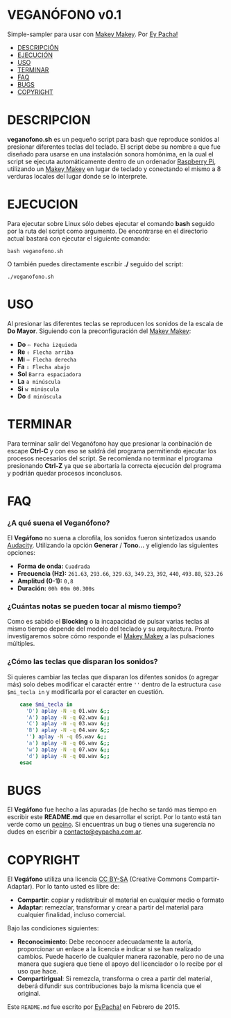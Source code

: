 # VEGANÓFONO v0.1
Simple-sampler para usar con [Makey Makey](http://makeymakey.com/).
Por [Ey Pacha!](http://eypacha.com.ar)

- [DESCRIPCIÓN](#descripcion)
- [EJECUCIÓN](#ejecucion)
- [USO](#uso)
- [TERMINAR](#terminar)
- [FAQ](#faq)
- [BUGS](#bugs)
- [COPYRIGHT](#copyright)

# DESCRIPCION
**veganofono.sh** es un pequeño script para bash que reproduce sonidos al presionar diferentes teclas del teclado. El script debe su nombre a que fue diseñado para usarse en una instalación sonora homónima, en la cual el script se ejecuta automáticamente dentro de un ordenador [Raspberry Pi](http://www.raspberrypi.org/), utilizando un [Makey Makey](http://makeymakey.com/) en lugar de teclado y conectando el mismo a 8 verduras locales del lugar donde se lo interprete. 

# EJECUCION
Para ejecutar sobre Linux sólo debes ejecutar el comando **bash** seguido por la ruta del script como argumento. De encontrarse en el directorio actual bastará con ejecutar el siguiente comando:

	bash veganofono.sh

O también puedes directamente escribir **./** seguido del script:

	./veganofono.sh

# USO
Al presionar las diferentes teclas se reproducen los sonidos de la escala de **Do Mayor**. Siguiendo con la preconfiguración del [Makey Makey](http://makeymakey.com/):

- **Do** `⇦ Fecha izquieda`
- **Re** `⇧ Flecha arriba`
- **Mi** `⇨ Flecha derecha`
- **Fa** `⇩ Flecha abajo`
- **Sol** `Barra espaciadora`
- **La** `a minúscula`
- **Si** `w minúscula`
- **Do** `d minúscula`

# TERMINAR
Para terminar salir del Veganófono hay que presionar la conbinación de escape **Ctrl-C** y con eso se saldrá del programa permitiendo ejecutar los procesos necesarios del script. Se recomienda no terminar el programa presionando **Ctrl-Z** ya que se abortaría la correcta ejecución del programa y podrián quedar procesos inconclusos.

# FAQ
### ¿A qué suena el Veganófono?
El **Vegáfono** no suena a clorofila, los sonidos fueron sintetizados usando [Audacity](http://audacity.sourceforge.net/?lang=es). Utilizando la opción **Generar** / **Tono...** y eligiendo las siguientes opciones:
- **Forma de onda:** `Cuadrada`
- **Frecuencia (Hz):** `261.63`, `293.66`, `329.63`, `349.23`, `392`, `440`, `493.88`, `523.26`
- **Amplitud (0-1):** `0,8`
- **Duración:** `00h 00m 00.300s`

### ¿Cuántas notas se pueden tocar al mismo tiempo?
Como es sabido el **Blocking** o la incapacidad de pulsar varias teclas al mismo tiempo depende del modelo del teclado y su arquitectura. Pronto investigaremos sobre cómo responde el [Makey Makey](http://makeymakey.com/) a las pulsaciones múltiples.

### ¿Cómo las teclas que disparan los sonidos?
Si quieres cambiar las teclas que disparan los difentes sonidos (o agregar más) solo debes modificar el caractér entre `''` dentro de la estructura `case $mi_tecla in`  y modificarla por el caracter en cuestión.

```bash
	case $mi_tecla in
	  'D') aplay -N -q 01.wav &;;
	  'A') aplay -N -q 02.wav &;;
	  'C') aplay -N -q 03.wav &;;
	  'B') aplay -N -q 04.wav &;;
	  '') aplay -N -q 05.wav &;;
	  'a') aplay -N -q 06.wav &;;
	  'w') aplay -N -q 07.wav &;;
	  'd') aplay -N -q 08.wav &;;
	esac
```
# BUGS
El **Vegáfono** fue hecho a las apuradas (de hecho se tardó mas tiempo en escribir este **README.md** que en desarrollar el script. Por lo tanto está tan verde como un [pepino](https://es.wikipedia.org/wiki/Cucumis_sativus). Si encuentras un bug o tienes una sugerencia no dudes en escribir a [contacto@eypacha.com.ar](mailto://contacto@eypacha.com.ar).

# COPYRIGHT
El **Vegáfono** utiliza una licencia [CC BY-SA](http://creativecommons.org/licenses/by-sa/4.0/deed.es_ES) (Creative Commons Compartir-Adaptar). Por lo tanto usted es libre de:

- **Compartir**: copiar y redistribuir el material en cualquier medio o formato
- **Adaptar**: remezclar, transformar y crear a partir del material para cualquier finalidad, incluso comercial.

Bajo las condiciones siguientes:

- **Reconocimiento**: Debe reconocer adecuadamente la autoría, proporcionar un enlace a la licencia e indicar si se han realizado cambios. Puede hacerlo de cualquier manera razonable, pero no de una manera que sugiera que tiene el apoyo del licenciador o lo recibe por el uso que hace.
- **CompartirIgual**: Si remezcla, transforma o crea a partir del material, deberá difundir sus contribuciones bajo la misma licencia que el original.

Este `README.md` fue escrito por [EyPacha!](http://eypacha.com.ar) en Febrero de 2015.
